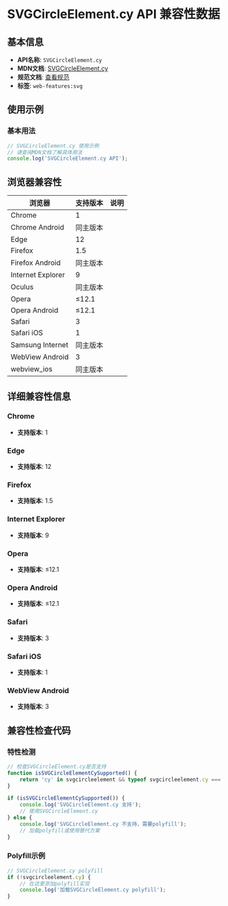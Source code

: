 # SVGCircleElement.cy API 兼容性数据

## 基本信息

- **API名称**: `SVGCircleElement.cy`
- **MDN文档**: [SVGCircleElement.cy](https://developer.mozilla.org/docs/Web/API/SVGCircleElement/cy)
- **规范文档**: [查看规范](https://svgwg.org/svg2-draft/shapes.html#__svg__SVGCircleElement__cy)
- **标签**: `web-features:svg`

## 使用示例

### 基本用法

```javascript
// SVGCircleElement.cy 使用示例
// 请查阅MDN文档了解具体用法
console.log('SVGCircleElement.cy API');
```

## 浏览器兼容性

| 浏览器 | 支持版本 | 说明 |
|--------|----------|------|
| Chrome | 1 |  |
| Chrome Android | 同主版本 |  |
| Edge | 12 |  |
| Firefox | 1.5 |  |
| Firefox Android | 同主版本 |  |
| Internet Explorer | 9 |  |
| Oculus | 同主版本 |  |
| Opera | ≤12.1 |  |
| Opera Android | ≤12.1 |  |
| Safari | 3 |  |
| Safari iOS | 1 |  |
| Samsung Internet | 同主版本 |  |
| WebView Android | 3 |  |
| webview_ios | 同主版本 |  |

## 详细兼容性信息

### Chrome

- **支持版本**: 1

### Edge

- **支持版本**: 12

### Firefox

- **支持版本**: 1.5

### Internet Explorer

- **支持版本**: 9

### Opera

- **支持版本**: ≤12.1

### Opera Android

- **支持版本**: ≤12.1

### Safari

- **支持版本**: 3

### Safari iOS

- **支持版本**: 1

### WebView Android

- **支持版本**: 3

## 兼容性检查代码

### 特性检测

```javascript
// 检查SVGCircleElement.cy是否支持
function isSVGCircleElementCySupported() {
    return 'cy' in svgcircleelement && typeof svgcircleelement.cy === 'function';
}

if (isSVGCircleElementCySupported()) {
    console.log('SVGCircleElement.cy 支持');
    // 使用SVGCircleElement.cy
} else {
    console.log('SVGCircleElement.cy 不支持，需要polyfill');
    // 加载polyfill或使用替代方案
}
```

### Polyfill示例

```javascript
// SVGCircleElement.cy polyfill
if (!svgcircleelement.cy) {
    // 在这里添加polyfill实现
    console.log('加载SVGCircleElement.cy polyfill');
}
```

